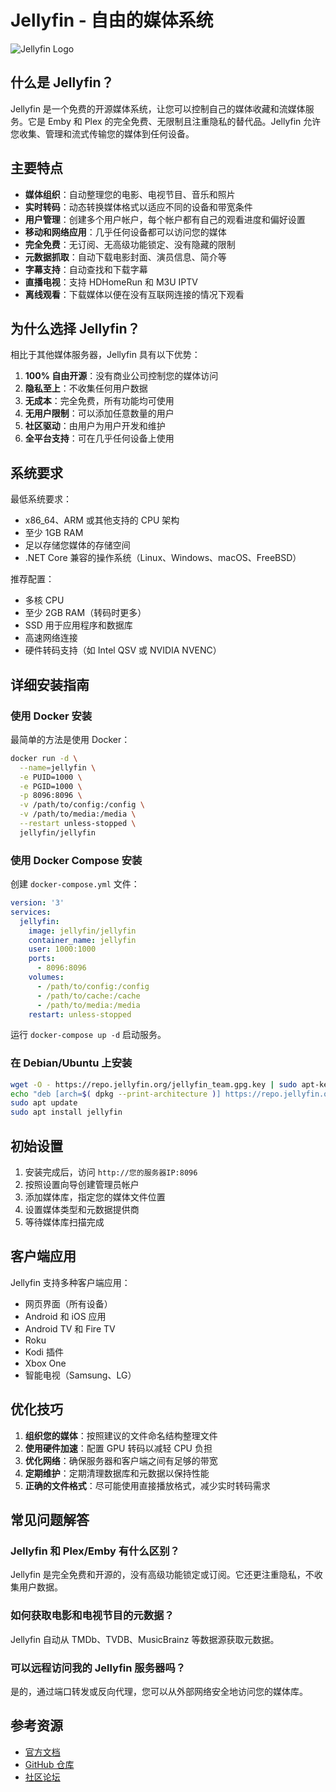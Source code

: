 # Jellyfin - 自由的媒体系统

![Jellyfin Logo](../images/services/jellyfin.png)

## 什么是 Jellyfin？

Jellyfin 是一个免费的开源媒体系统，让您可以控制自己的媒体收藏和流媒体服务。它是 Emby 和 Plex 的完全免费、无限制且注重隐私的替代品。Jellyfin 允许您收集、管理和流式传输您的媒体到任何设备。

## 主要特点

- **媒体组织**：自动整理您的电影、电视节目、音乐和照片
- **实时转码**：动态转换媒体格式以适应不同的设备和带宽条件
- **用户管理**：创建多个用户帐户，每个帐户都有自己的观看进度和偏好设置
- **移动和网络应用**：几乎任何设备都可以访问您的媒体
- **完全免费**：无订阅、无高级功能锁定、没有隐藏的限制
- **元数据抓取**：自动下载电影封面、演员信息、简介等
- **字幕支持**：自动查找和下载字幕
- **直播电视**：支持 HDHomeRun 和 M3U IPTV
- **离线观看**：下载媒体以便在没有互联网连接的情况下观看

## 为什么选择 Jellyfin？

相比于其他媒体服务器，Jellyfin 具有以下优势：

1. **100% 自由开源**：没有商业公司控制您的媒体访问
2. **隐私至上**：不收集任何用户数据
3. **无成本**：完全免费，所有功能均可使用
4. **无用户限制**：可以添加任意数量的用户
5. **社区驱动**：由用户为用户开发和维护
6. **全平台支持**：可在几乎任何设备上使用

## 系统要求

最低系统要求：
- x86_64、ARM 或其他支持的 CPU 架构
- 至少 1GB RAM
- 足以存储您媒体的存储空间
- .NET Core 兼容的操作系统（Linux、Windows、macOS、FreeBSD）

推荐配置：
- 多核 CPU
- 至少 2GB RAM（转码时更多）
- SSD 用于应用程序和数据库
- 高速网络连接
- 硬件转码支持（如 Intel QSV 或 NVIDIA NVENC）

## 详细安装指南

### 使用 Docker 安装

最简单的方法是使用 Docker：

```bash
docker run -d \
  --name=jellyfin \
  -e PUID=1000 \
  -e PGID=1000 \
  -p 8096:8096 \
  -v /path/to/config:/config \
  -v /path/to/media:/media \
  --restart unless-stopped \
  jellyfin/jellyfin
```

### 使用 Docker Compose 安装

创建 `docker-compose.yml` 文件：

```yaml
version: '3'
services:
  jellyfin:
    image: jellyfin/jellyfin
    container_name: jellyfin
    user: 1000:1000
    ports:
      - 8096:8096
    volumes:
      - /path/to/config:/config
      - /path/to/cache:/cache
      - /path/to/media:/media
    restart: unless-stopped
```

运行 `docker-compose up -d` 启动服务。

### 在 Debian/Ubuntu 上安装

```bash
wget -O - https://repo.jellyfin.org/jellyfin_team.gpg.key | sudo apt-key add -
echo "deb [arch=$( dpkg --print-architecture )] https://repo.jellyfin.org/$( awk -F'=' '/^ID=/{ print $NF }' /etc/os-release ) $( awk -F'=' '/^VERSION_CODENAME=/{ print $NF }' /etc/os-release ) main" | sudo tee /etc/apt/sources.list.d/jellyfin.list
sudo apt update
sudo apt install jellyfin
```

## 初始设置

1. 安装完成后，访问 `http://您的服务器IP:8096`
2. 按照设置向导创建管理员帐户
3. 添加媒体库，指定您的媒体文件位置
4. 设置媒体类型和元数据提供商
5. 等待媒体库扫描完成

## 客户端应用

Jellyfin 支持多种客户端应用：

- 网页界面（所有设备）
- Android 和 iOS 应用
- Android TV 和 Fire TV
- Roku
- Kodi 插件
- Xbox One
- 智能电视（Samsung、LG）

## 优化技巧

1. **组织您的媒体**：按照建议的文件命名结构整理文件
2. **使用硬件加速**：配置 GPU 转码以减轻 CPU 负担
3. **优化网络**：确保服务器和客户端之间有足够的带宽
4. **定期维护**：定期清理数据库和元数据以保持性能
5. **正确的文件格式**：尽可能使用直接播放格式，减少实时转码需求

## 常见问题解答

### Jellyfin 和 Plex/Emby 有什么区别？
Jellyfin 是完全免费和开源的，没有高级功能锁定或订阅。它还更注重隐私，不收集用户数据。

### 如何获取电影和电视节目的元数据？
Jellyfin 自动从 TMDb、TVDB、MusicBrainz 等数据源获取元数据。

### 可以远程访问我的 Jellyfin 服务器吗？
是的，通过端口转发或反向代理，您可以从外部网络安全地访问您的媒体库。

## 参考资源

- [官方文档](https://jellyfin.org/docs/)
- [GitHub 仓库](https://github.com/jellyfin/jellyfin)
- [社区论坛](https://forum.jellyfin.org/) 